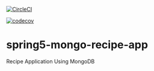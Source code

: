 [![CircleCI](https://circleci.com/gh/kmoreti/spring5-recipe-mongo-app.svg?style=svg)](https://circleci.com/gh/kmoreti/spring5-recipe-mongo-app) 

[![codecov](https://codecov.io/gh/kmoreti/spring5-recipe-mongo-app/branch/master/graph/badge.svg)](https://codecov.io/gh/kmoreti/spring5-recipe-mongo-app)
# spring5-mongo-recipe-app
Recipe Application Using MongoDB
